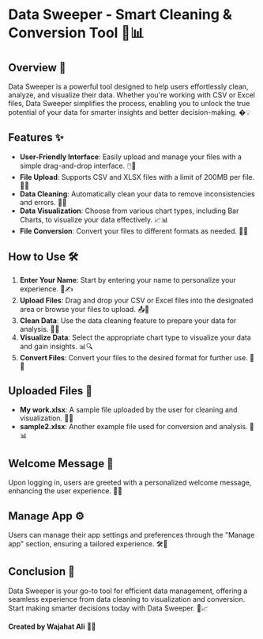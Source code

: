 # Data Sweeper - Smart Cleaning & Conversion Tool 🧹📊

## Overview 🌟
Data Sweeper is a powerful tool designed to help users effortlessly clean, analyze, and visualize their data. Whether you're working with CSV or Excel files, Data Sweeper simplifies the process, enabling you to unlock the true potential of your data for smarter insights and better decision-making. �💡

## Features ✨
- **User-Friendly Interface**: Easily upload and manage your files with a simple drag-and-drop interface. 🖱️📂
- **File Upload**: Supports CSV and XLSX files with a limit of 200MB per file. 📄💾
- **Data Cleaning**: Automatically clean your data to remove inconsistencies and errors. 🧼✅
- **Data Visualization**: Choose from various chart types, including Bar Charts, to visualize your data effectively. 📈📊
- **File Conversion**: Convert your files to different formats as needed. 🔄📁

## How to Use 🛠️
1. **Enter Your Name**: Start by entering your name to personalize your experience. 👤✍️
2. **Upload Files**: Drag and drop your CSV or Excel files into the designated area or browse your files to upload. 📤📂
3. **Clean Data**: Use the data cleaning feature to prepare your data for analysis. 🧹📝
4. **Visualize Data**: Select the appropriate chart type to visualize your data and gain insights. 📊🔍
5. **Convert Files**: Convert your files to the desired format for further use. 🔄📁

## Uploaded Files 📂
- **My work.xlsx**: A sample file uploaded by the user for cleaning and visualization. 📄🧼
- **sample2.xlsx**: Another example file used for conversion and analysis. 📄📊

## Welcome Message 👋
Upon logging in, users are greeted with a personalized welcome message, enhancing the user experience. 🎉👤

## Manage App ⚙️
Users can manage their app settings and preferences through the "Manage app" section, ensuring a tailored experience. 🛠️🔧

## Conclusion 🎯
Data Sweeper is your go-to tool for efficient data management, offering a seamless experience from data cleaning to visualization and conversion. Start making smarter decisions today with Data Sweeper. 🚀📈

**Created by Wajahat Ali** 👨‍💻
